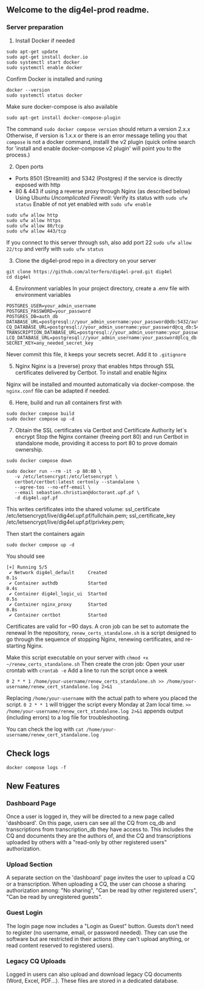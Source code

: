 ## Welcome to the dig4el-prod readme. 

### Server preparation
1. Install Docker if needed
```
sudo apt-get update
sudo apt-get install docker.io
sudo systemctl start docker
sudo systemctl enable docker
```
Confirm Docker is installed and runing
```
docker --version
sudo systemctl status docker
```
Make sure docker-compose is also available
```
sudo apt-get install docker-compose-plugin
```
The command `sudo docker compose version` should return a version 2.x.x
Otherwise, if version is 1.x.x or there is an error message telling you that `compose` is not 
a docker command, installl the v2 plugin (quick online search for 'install and enable docker-compose v2 plugin'
will point you to the process.)

2. Open ports
- Ports 8501 (Streamlit) and 5342 (Postgres) if the service is directly exposed with http
- 80 & 443 if using a reverse proxy through Nginx (as described below)
Using Ubuntu *Uncomplicated Firewall*:
Verify its status with `sudo ufw status`
Enable of not yet enabled with `sudo ufw enable`
```
sudo ufw allow http
sudo ufw allow https
sudo ufw allow 80/tcp
sudo ufw allow 443/tcp
```
If you connect to this server through ssh, also add port 22 `sudo ufw allow 22/tcp`
and verify with `sudo ufw status`

3. Clone the dig4el-prod repo in a directory on your server
```
git clone https://github.com/alterfero/dig4el-prod.git dig4el
cd dig4el
```
4. Environment variables
In your project directory, create a .env file with environment variables
```
POSTGRES_USER=your_admin_username
POSTGRES_PASSWORD=your_password
POSTGRES_DB=auth_db
DATABASE_URL=postgresql://your_admin_username:your_password@db:5432/auth_db
CQ_DATABASE_URL=postgresql://your_admin_username:your_password@cq_db:5433/cq_db
TRANSCRIPTION_DATABASE_URL=postgresql://your_admin_username:your_password@transcription_db:5434/transcription_db
LCQ_DATABASE_URL=postgresql://your_admin_username:your_password@lcq_db:5435/lcq_db
SECRET_KEY=any_needed_secret_key
```
Never commit this file, it keeps your secrets secret. Add it to `.gitignore`

5. Nginx
Nginx is a (reverse) proxy that enables https through SSL certificates delivered by Certbot.
To install and enable Nginx

Nginx will be installed and mounted automatically via docker-compose. 
the `nginx.conf` file can be adapted if needed. 

6. Here, build and run all containers first with 
```
sudo docker compose build
sudo docker compose up -d
```

7. Obtain the SSL certificates via Certbot and Certificate Authority let`s encrypt
Stop the Nginx container (freeing port 80) and run Certbot in standalone mode, providing it access
to port 80 to prove domain ownership.

```
sudo docker compose down

sudo docker run --rm -it -p 80:80 \
   -v /etc/letsencrypt:/etc/letsencrypt \
   certbot/certbot:latest certonly --standalone \
   --agree-tos --no-eff-email \
   --email sebastien.christian@doctorant.upf.pf \
   -d dig4el.upf.pf
```
This writes certificates into the shared volume: 
ssl_certificate /etc/letsencrypt/live/dig4el.upf.pf/fullchain.pem;
ssl_certificate_key /etc/letsencrypt/live/dig4el.upf.pf/privkey.pem;

Then start the containers again
```
sudo docker compose up -d
```
You should see
```
[+] Running 5/5
 ✔ Network dig4el_default     Created                                                                                                                                             0.1s 
 ✔ Container authdb           Started                                                                                                                                             0.4s 
 ✔ Container dig4el_logic_ui  Started                                                                                                                                             0.5s 
 ✔ Container nginx_proxy      Started                                                                                                                                             0.8s 
 ✔ Container certbot          Started 
```

Certificates are valid for ~90 days. A cron job can be set to automate the renewal
In the repository, `renew_certs_standalone.sh` is a script designed to go through the sequence 
of stopping Nginx, renewing certificates, and re-starting Nginx.

Make this script executable on your server with `chmod +x ~/renew_certs_standalone.sh`
Then create the cron job:
Open your user crontab with `crontab -e`
Add a line to run the script once a week
```
0 2 * * 1 /home/your-username/renew_certs_standalone.sh >> /home/your-username/renew_cert_standalone.log 2>&1
```
Replacing `/home/your-username` with the actual path to where you placed the script.
`0 2 * * 1` will trigger the script every Monday at 2am local time.
`>> /home/your-username/renew_cert_standalone.log 2>&1` appends output (including errors) to a log file for troubleshooting.

You can check the log with 
`cat /home/your-username/renew_cert_standalone.log`

## Check logs
```
docker compose logs -f
```

## New Features

### Dashboard Page
Once a user is logged in, they will be directed to a new page called 'dashboard'. On this page, users can see all the CQ from cq_db and transcriptions from transcription_db they have access to. This includes the CQ and documents they are the authors of, and the CQ and transcriptions uploaded by others with a "read-only by other registered users" authorization.

### Upload Section
A separate section on the 'dashboard' page invites the user to upload a CQ or a transcription. When uploading a CQ, the user can choose a sharing authorization among: "No sharing", "Can be read by other registered users", "Can be read by unregistered guests".

### Guest Login
The login page now includes a "Login as Guest" button. Guests don't need to register (no username, email, or password needed). They can use the software but are restricted in their actions (they can't upload anything, or read content reserved to registered users).

### Legacy CQ Uploads
Logged in users can also upload and download legacy CQ documents (Word, Excel, PDF...). These files are stored in a dedicated database.
